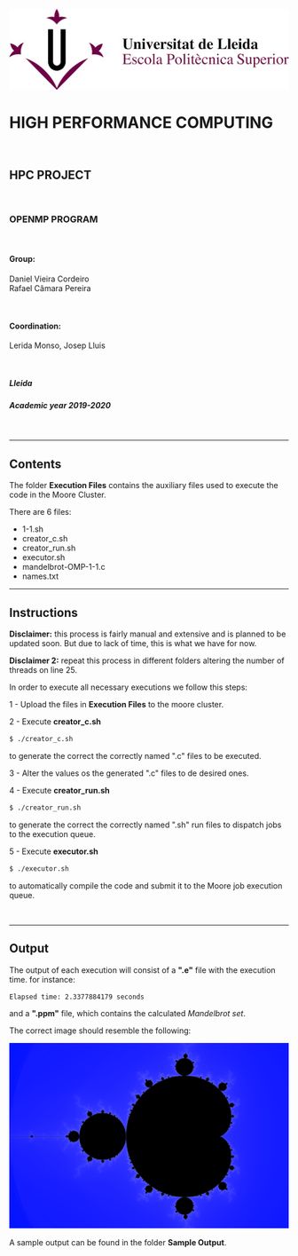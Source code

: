 
![](/logo.jpg)


# HIGH PERFORMANCE COMPUTING

<br/>

## HPC PROJECT

<br/>

### OPENMP PROGRAM

<br/>

#### Group:
Daniel Vieira Cordeiro<br/>
Rafael Câmara Pereira 

<br/>

#### Coordination:
Lerida Monso, Josep Lluis

<br/>

##### Lleida
##### Academic year 2019-2020

<br/>

---

## Contents

The folder **Execution Files** contains the auxiliary files used to execute the code in the Moore Cluster.

There are 6 files:

- 1-1.sh
- creator_c.sh
- creator_run.sh
- executor.sh
- mandelbrot-OMP-1-1.c
- names.txt

---

## Instructions

**Disclaimer:** this process is fairly manual and extensive and is planned to be updated soon. But due to lack of time, this is what we have for now.

**Disclaimer 2:** repeat this process in different folders altering the number of threads on line 25.

In order to execute all necessary executions we follow this steps:

1 - Upload the files in **Execution Files** to the moore cluster.

2 - Execute  **creator_c.sh** 

```bash
$ ./creator_c.sh
```

to generate the correct the correctly named ".c" files to be executed.

3 - Alter the values os the generated ".c" files to de desired ones.

4 - Execute **creator_run.sh** 

```bash
$ ./creator_run.sh
```

to generate the correct the correctly named ".sh" run files to dispatch jobs to the execution queue.

5 - Execute **executor.sh**

```bash
$ ./executor.sh
```

to automatically compile the code and submit it to the Moore job execution queue.

<br/>

---

## Output

The output of each execution will consist of a **".e"** file with the execution time. for instance:

```
Elapsed time: 2.3377884179 seconds
```

and a **".ppm"** file, which contains the calculated *Mandelbrot set*.

The correct image should resemble the following:

![](/mandelbrot.png)

A sample output can be found in the folder **Sample Output**.